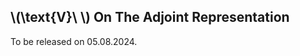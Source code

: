 <script src="load-mathjax.js" async></script>

## \\(\\text{V}\\ \\) On The Adjoint Representation

To be released on 05.08.2024.
